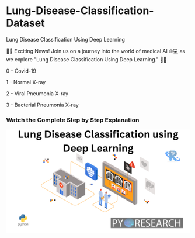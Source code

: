 # Lung-Disease-Classification-Dataset
Lung Disease Classification Using Deep Learning

🔬🧠 Exciting News! Join us on a journey into the world of medical AI 🌐💻 as we explore "Lung Disease Classification Using Deep Learning." 🤖💨




0 - Covid-19

1 - Normal X-ray

2 - Viral Pneumonia X-ray

3 - Bacterial Pneumonia X-ray

### Watch the Complete Step by Step Explanation

[![Watch the video](https://github.com/noorkhokhar99/Lung-Disease-Classification-Dataset/blob/main/Add%20a%20heading.png)](https://www.youtube.com/@Pyresearch/videos)


